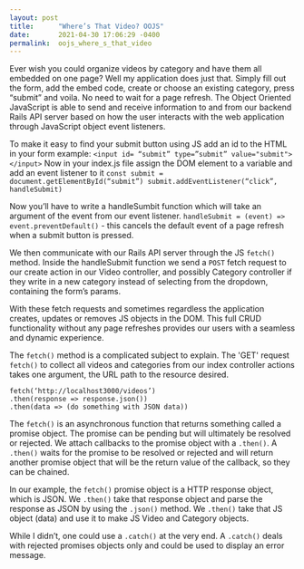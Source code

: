 ```yaml
---
layout: post
title:      "Where’s That Video? OOJS"
date:       2021-04-30 17:06:29 -0400
permalink:  oojs_where_s_that_video
---
```



Ever wish you could organize videos by category and have them all embedded on one page? Well my application does just that. Simply fill out the form, add the embed code, create or choose an existing category, press “submit” and voila. No need to wait for a page refresh. The Object Oriented JavaScript is able to send and receive information to and from our backend Rails API server based on how the user interacts with the web application through JavaScript object event listeners. 

To make it easy to find your submit button using JS add an id to the HTML in your form 
example:  `<input id= “submit” type=”submit” value="submit"></input>`
Now in your index.js file assign the DOM element to a variable and add an event listener to it
`const submit = document.getElementById(“submit”)
submit.addEventListener(“click”, handleSubmit)`

Now you’ll have to write a handleSumbit function which will take an argument of the event from our event listener. 
`handleSubmit = (event) => event.preventDefault()` - this cancels the default event of a page refresh when a submit button is pressed. 

We then communicate with our Rails API server through the JS `fetch()` method. Inside the handleSubmit function we send a `POST` fetch request to our create action in our Video controller, and possibly Category controller if they write in a new category instead of selecting from the dropdown, containing the form’s params.

With these fetch requests and sometimes regardless the application creates, updates or removes JS objects in the DOM. This full CRUD functionality without any page refreshes provides our users with a seamless and dynamic experience. 

The `fetch()` method is a complicated subject to explain. The 'GET'  request `fetch()` to collect all videos and categories from our index controller actions takes one argument, the URL path to the resource desired.
```
fetch(‘http://localhost3000/videos’)
.then(response => response.json())
.then(data => (do something with JSON data))
```
The `fetch()` is an asynchronous function that returns something called a promise object. The promise can be pending but will ultimately be resolved or rejected. We attach callbacks to the promise object with a `.then()`. A `.then()` waits for the promise to be resolved or rejected and will return another promise object that will be the return value of the callback, so they can be chained. 

In our example, the `fetch()` promise object is a  HTTP response object, which is JSON. We `.then()` take that response object and parse the response as JSON by using the `.json()` method. We `.then()` take that JS object (data) and use it to make JS Video and Category objects. 

While I didn’t, one could use a `.catch()` at the very end. A `.catch()`  deals with rejected promises objects only and could be used to display an error message. 

